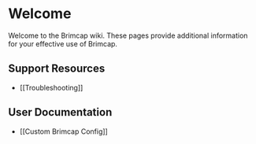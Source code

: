 # Welcome

Welcome to the Brimcap wiki. These pages provide additional information for
your effective use of Brimcap.

## Support Resources

- [[Troubleshooting]]

## User Documentation

- [[Custom Brimcap Config]]
